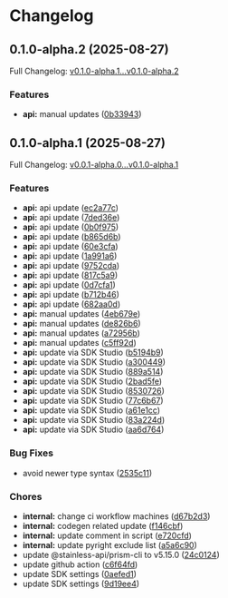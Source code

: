 # Changelog

## 0.1.0-alpha.2 (2025-08-27)

Full Changelog: [v0.1.0-alpha.1...v0.1.0-alpha.2](https://github.com/dataleonlabs/dataleon-python/compare/v0.1.0-alpha.1...v0.1.0-alpha.2)

### Features

* **api:** manual updates ([0b33943](https://github.com/dataleonlabs/dataleon-python/commit/0b339436d2404824f84db4cbb3a1d7dbfce4e648))

## 0.1.0-alpha.1 (2025-08-27)

Full Changelog: [v0.0.1-alpha.0...v0.1.0-alpha.1](https://github.com/dataleonlabs/dataleon-python/compare/v0.0.1-alpha.0...v0.1.0-alpha.1)

### Features

* **api:** api update ([ec2a77c](https://github.com/dataleonlabs/dataleon-python/commit/ec2a77c58ca2f109464ae026f527aaba5b7dbed2))
* **api:** api update ([7ded36e](https://github.com/dataleonlabs/dataleon-python/commit/7ded36ec68b2b2c522ea546049903242642a3c83))
* **api:** api update ([0b0f975](https://github.com/dataleonlabs/dataleon-python/commit/0b0f975bd9db1c7b41bf2654f3bb07ad97376b25))
* **api:** api update ([b865d6b](https://github.com/dataleonlabs/dataleon-python/commit/b865d6b5d9771883b2f5cd5c2fdd9d406b345c8b))
* **api:** api update ([60e3cfa](https://github.com/dataleonlabs/dataleon-python/commit/60e3cfa6959dd5997caba9da5b20701a6b17ce1c))
* **api:** api update ([1a991a6](https://github.com/dataleonlabs/dataleon-python/commit/1a991a605afaecea9533408e3719a98f0c860bbf))
* **api:** api update ([9752cda](https://github.com/dataleonlabs/dataleon-python/commit/9752cda974ff7534c225a0b3c6abaf5abf26664f))
* **api:** api update ([817c5a9](https://github.com/dataleonlabs/dataleon-python/commit/817c5a9a62e8d5596413fbb63332c05ac6a94e36))
* **api:** api update ([0d7cfa1](https://github.com/dataleonlabs/dataleon-python/commit/0d7cfa1f9bf9f4ff95ab4b34d981682bd5c53f68))
* **api:** api update ([b712b46](https://github.com/dataleonlabs/dataleon-python/commit/b712b460b45af0344f8e678620955aab24ae4b1e))
* **api:** api update ([682aa0d](https://github.com/dataleonlabs/dataleon-python/commit/682aa0d71c263dff0a05f99ad643036fdb8c3a2f))
* **api:** manual updates ([4eb679e](https://github.com/dataleonlabs/dataleon-python/commit/4eb679e80eda3416cdbc7f000580bf69f696d224))
* **api:** manual updates ([de826b6](https://github.com/dataleonlabs/dataleon-python/commit/de826b69b93cc0776c8032a9490bef99d073125f))
* **api:** manual updates ([a72956b](https://github.com/dataleonlabs/dataleon-python/commit/a72956bde35f40058e261b24b2c635f3d5a31864))
* **api:** manual updates ([c5ff92d](https://github.com/dataleonlabs/dataleon-python/commit/c5ff92d36e000542bf41b0b1f4c07727f43f0d71))
* **api:** update via SDK Studio ([b5194b9](https://github.com/dataleonlabs/dataleon-python/commit/b5194b93e2deffef6734e6917a82fd1fcc45b1c7))
* **api:** update via SDK Studio ([a300449](https://github.com/dataleonlabs/dataleon-python/commit/a300449dfbf14cd2bd659eba4dd05cd84797522b))
* **api:** update via SDK Studio ([889a514](https://github.com/dataleonlabs/dataleon-python/commit/889a5144f675cae403f426fc894934e464dcb2a9))
* **api:** update via SDK Studio ([2bad5fe](https://github.com/dataleonlabs/dataleon-python/commit/2bad5fe5a06cd13e36685633593f6637437dd0f9))
* **api:** update via SDK Studio ([8530726](https://github.com/dataleonlabs/dataleon-python/commit/85307267a962d22fdecef8395523d4e5a8930f1a))
* **api:** update via SDK Studio ([77c6b67](https://github.com/dataleonlabs/dataleon-python/commit/77c6b679d5b9fedcc443b8030908e24cdef07c49))
* **api:** update via SDK Studio ([a61e1cc](https://github.com/dataleonlabs/dataleon-python/commit/a61e1cc00d6f9bdf466fb4eef1f5858faffd46f6))
* **api:** update via SDK Studio ([83a224d](https://github.com/dataleonlabs/dataleon-python/commit/83a224dafe5bc09eabdd8eac71f8b819667b116d))
* **api:** update via SDK Studio ([aa6d764](https://github.com/dataleonlabs/dataleon-python/commit/aa6d764aa50a0153168c6904962ec5ee2679d736))


### Bug Fixes

* avoid newer type syntax ([2535c11](https://github.com/dataleonlabs/dataleon-python/commit/2535c117430d3679577f469e1352edfd6f573600))


### Chores

* **internal:** change ci workflow machines ([d67b2d3](https://github.com/dataleonlabs/dataleon-python/commit/d67b2d3b7ee3fee369eb6c1fd3862fd88af0d55c))
* **internal:** codegen related update ([f146cbf](https://github.com/dataleonlabs/dataleon-python/commit/f146cbf3c177b2b5d103fb5fae7226e9f7b117d1))
* **internal:** update comment in script ([e720cfd](https://github.com/dataleonlabs/dataleon-python/commit/e720cfdd3e15e2db39c6ed410e554a40d41072aa))
* **internal:** update pyright exclude list ([a5a6c90](https://github.com/dataleonlabs/dataleon-python/commit/a5a6c90735519474c5cb6371bccfab1f631c2577))
* update @stainless-api/prism-cli to v5.15.0 ([24c0124](https://github.com/dataleonlabs/dataleon-python/commit/24c0124e940eb14511a84a2ffed47d92a74b313c))
* update github action ([c6f64fd](https://github.com/dataleonlabs/dataleon-python/commit/c6f64fdf9404988f70e81a481905b1bc8ed9bf51))
* update SDK settings ([0aefed1](https://github.com/dataleonlabs/dataleon-python/commit/0aefed135a6291bf3989ae7119ce427f2bcf1f77))
* update SDK settings ([9d19ee4](https://github.com/dataleonlabs/dataleon-python/commit/9d19ee49d23a9c2f010d095ae88c3d97af8a9066))
